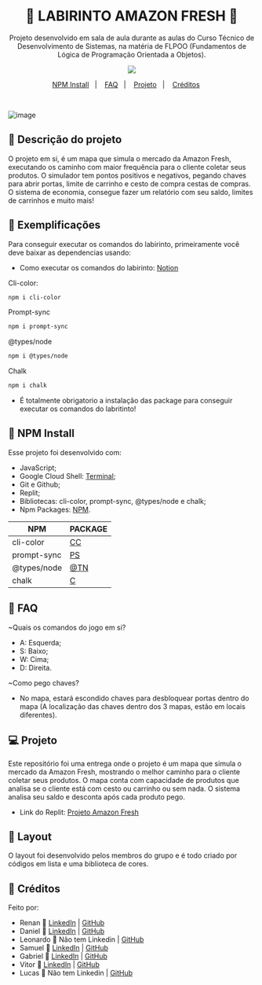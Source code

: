<h1 align="center">🛒 LABIRINTO AMAZON FRESH 🛒</h1>

<p align="center">
Projeto desenvolvido em sala de aula durante as aulas do Curso Técnico de Desenvolvimento de Sistemas, na matéria de FLPOO (Fundamentos de Lógica de Programação Orientada a Objetos).
</p>

<p align="center">
<img src="![image](https://user-images.githubusercontent.com/111576636/213596313-0b433022-9bff-4b7b-9ee1-c6a911c068a0.png)"/>
</p>

<p align="center">
  <a href="#-npm-install">NPM Install</a>&nbsp;&nbsp;&nbsp;|&nbsp;&nbsp;&nbsp;
  <a href="#-faq">FAQ</a>&nbsp;&nbsp;&nbsp;|&nbsp;&nbsp;&nbsp;
  <a href="#-projeto">Projeto</a>&nbsp;&nbsp;&nbsp;|&nbsp;&nbsp;&nbsp;
  <a href="#-créditos">Créditos</a>&nbsp;&nbsp;&nbsp;&nbsp;&nbsp;&nbsp;
</p>

<br>

![image](https://user-images.githubusercontent.com/111576636/202312926-a391e31d-365d-4bdc-833c-09e18d89c9de.png)

## 🎁 Descrição do projeto

O projeto em si, é um mapa que simula o mercado da Amazon Fresh, executando os caminho com maior frequência para o cliente coletar seus produtos. O simulador tem pontos positivos e negativos, pegando chaves para abrir portas, limite de carrinho e cesto de compra cestas de compras. O sistema de economia, consegue fazer um relatório com seu saldo, limites de carrinhos e muito mais!

## 🔮 Exemplificações

Para conseguir executar os comandos do labirinto, primeiramente você deve baixar as dependencias usando:
- Como executar os comandos do labirinto: [Notion](https://organized-layer-662.notion.site/Getting-Started-c2f2a7fe2a0146ac952970fbe72c4c1c)

Cli-color:
```sh
npm i cli-color
```
Prompt-sync
```sh
npm i prompt-sync
```
@types/node
```sh
npm i @types/node
```
Chalk
```sh
npm i chalk
```

- É totalmente obrigatorio a instalação das package para conseguir executar os comandos do labritinto!

## 🎈 NPM Install

Esse projeto foi desenvolvido com:
- JavaScript;
- Google Cloud Shell: [Terminal](https://shell.cloud.google.com/);
- Git e Github;
- Replit;
- Bibliotecas: cli-color, prompt-sync, @types/node e chalk;
- Npm Packages: [NPM](https://www.npmjs.com/).

| NPM | PACKAGE |
| ------ | ------ |
| cli-color | [CC](https://www.npmjs.com/package/cli-color) |
| prompt-sync | [PS](https://www.npmjs.com/package/prompt-sync) |
| @types/node | [@TN](https://www.npmjs.com/package/@types/node) |
| chalk | [C](https://www.npmjs.com/package/chalk) |

## 🤔 FAQ

~Quais os comandos do jogo em si?
- A: Esquerda;
- S: Baixo;
- W: Cima;
- D: Direita.

~Como pego chaves?
- No mapa, estará escondido chaves para desbloquear portas dentro do mapa (A localização das chaves dentro dos 3 mapas, estão em locais diferentes).

## 💻 Projeto

Este repositório foi uma entrega onde o projeto é um mapa que simula o mercado da Amazon Fresh, mostrando o melhor caminho para o cliente coletar seus produtos. O mapa conta com capacidade de produtos que analisa se o cliente está com cesto ou carrinho ou sem nada. O sistema analisa seu saldo e desconta após cada produto pego. 
- Link do Replit: [Projeto Amazon Fresh](https://replit.com/@blooddafuk/Amazon-Fresh)

## 🔖 Layout

O layout foi desenvolvido pelos membros do grupo e é todo criado por códigos em lista e uma biblioteca de cores.

## 🤠 Créditos

Feito por: 
- Renan :wave: [LinkedIn](https://www.linkedin.com/in/renan-gabriel/) | [GitHub](https://github.com/renangabriel08)
- Daniel :wave: [LinkedIn](https://www.linkedin.com/in/danielfernandes0304/) | [GitHub](https://github.com/Daniel-Fernandes0304)
- Leonardo :wave: Não tem Linkedin | [GitHub](https://github.com/LeoMazuka)
- Samuel :wave: [LinkedIn](https://www.linkedin.com/in/samuel-gon%C3%A7alves-493b7a255/) | [GitHub](https://github.com/Muelson)
- Gabriel :wave: [LinkedIn](https://www.linkedin.com/in/gabsouzkkj/) | [GitHub](https://github.com/gabsouzkkj)
- Vitor :wave: [LinkedIn](https://www.linkedin.com/in/vitor-junior-25230b249/) | [GitHub](https://github.com/vitornegueba)
- Lucas :wave:  Não tem Linkedin | [GitHub](https://github.com/xxxlucasmatheus)

